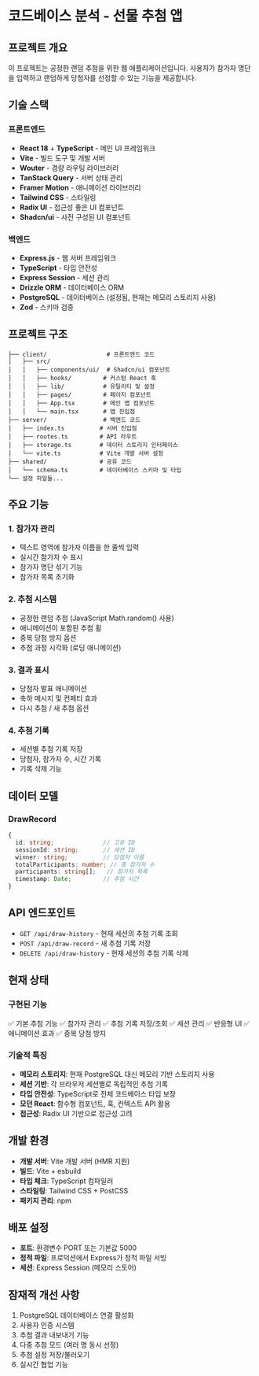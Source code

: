 # 코드베이스 분석 - 선물 추첨 앱

## 프로젝트 개요

이 프로젝트는 공정한 랜덤 추첨을 위한 웹 애플리케이션입니다. 사용자가 참가자 명단을 입력하고 랜덤하게 당첨자를 선정할 수 있는 기능을 제공합니다.

## 기술 스택

### 프론트엔드

- **React 18** + **TypeScript** - 메인 UI 프레임워크
- **Vite** - 빌드 도구 및 개발 서버
- **Wouter** - 경량 라우팅 라이브러리
- **TanStack Query** - 서버 상태 관리
- **Framer Motion** - 애니메이션 라이브러리
- **Tailwind CSS** - 스타일링
- **Radix UI** - 접근성 좋은 UI 컴포넌트
- **Shadcn/ui** - 사전 구성된 UI 컴포넌트

### 백엔드

- **Express.js** - 웹 서버 프레임워크
- **TypeScript** - 타입 안전성
- **Express Session** - 세션 관리
- **Drizzle ORM** - 데이터베이스 ORM
- **PostgreSQL** - 데이터베이스 (설정됨, 현재는 메모리 스토리지 사용)
- **Zod** - 스키마 검증

## 프로젝트 구조

```
├── client/                 # 프론트엔드 코드
│   ├── src/
│   │   ├── components/ui/  # Shadcn/ui 컴포넌트
│   │   ├── hooks/         # 커스텀 React 훅
│   │   ├── lib/           # 유틸리티 및 설정
│   │   ├── pages/         # 페이지 컴포넌트
│   │   ├── App.tsx        # 메인 앱 컴포넌트
│   │   └── main.tsx       # 앱 진입점
├── server/                # 백엔드 코드
│   ├── index.ts          # 서버 진입점
│   ├── routes.ts         # API 라우트
│   ├── storage.ts        # 데이터 스토리지 인터페이스
│   └── vite.ts           # Vite 개발 서버 설정
├── shared/               # 공유 코드
│   └── schema.ts         # 데이터베이스 스키마 및 타입
└── 설정 파일들...
```

## 주요 기능

### 1. 참가자 관리

- 텍스트 영역에 참가자 이름을 한 줄씩 입력
- 실시간 참가자 수 표시
- 참가자 명단 섞기 기능
- 참가자 목록 초기화

### 2. 추첨 시스템

- 공정한 랜덤 추첨 (JavaScript Math.random() 사용)
- 애니메이션이 포함된 추첨 휠
- 중복 당첨 방지 옵션
- 추첨 과정 시각화 (로딩 애니메이션)

### 3. 결과 표시

- 당첨자 발표 애니메이션
- 축하 메시지 및 컨페티 효과
- 다시 추첨 / 새 추첨 옵션

### 4. 추첨 기록

- 세션별 추첨 기록 저장
- 당첨자, 참가자 수, 시간 기록
- 기록 삭제 기능

## 데이터 모델

### DrawRecord

```typescript
{
  id: string;              // 고유 ID
  sessionId: string;       // 세션 ID
  winner: string;          // 당첨자 이름
  totalParticipants: number; // 총 참가자 수
  participants: string[];   // 참가자 목록
  timestamp: Date;         // 추첨 시간
}
```

## API 엔드포인트

- `GET /api/draw-history` - 현재 세션의 추첨 기록 조회
- `POST /api/draw-record` - 새 추첨 기록 저장
- `DELETE /api/draw-history` - 현재 세션의 추첨 기록 삭제

## 현재 상태

### 구현된 기능

✅ 기본 추첨 기능
✅ 참가자 관리
✅ 추첨 기록 저장/조회
✅ 세션 관리
✅ 반응형 UI
✅ 애니메이션 효과
✅ 중복 당첨 방지

### 기술적 특징

- **메모리 스토리지**: 현재 PostgreSQL 대신 메모리 기반 스토리지 사용
- **세션 기반**: 각 브라우저 세션별로 독립적인 추첨 기록
- **타입 안전성**: TypeScript로 전체 코드베이스 타입 보장
- **모던 React**: 함수형 컴포넌트, 훅, 컨텍스트 API 활용
- **접근성**: Radix UI 기반으로 접근성 고려

## 개발 환경

- **개발 서버**: Vite 개발 서버 (HMR 지원)
- **빌드**: Vite + esbuild
- **타입 체크**: TypeScript 컴파일러
- **스타일링**: Tailwind CSS + PostCSS
- **패키지 관리**: npm

## 배포 설정

- **포트**: 환경변수 PORT 또는 기본값 5000
- **정적 파일**: 프로덕션에서 Express가 정적 파일 서빙
- **세션**: Express Session (메모리 스토어)

## 잠재적 개선 사항

1. PostgreSQL 데이터베이스 연결 활성화
2. 사용자 인증 시스템
3. 추첨 결과 내보내기 기능
4. 다중 추첨 모드 (여러 명 동시 선정)
5. 추첨 설정 저장/불러오기
6. 실시간 협업 기능
